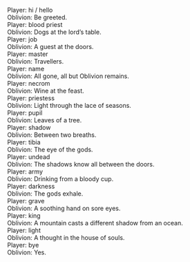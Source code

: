 Player: hi / hello  
Oblivion: Be greeted.  
Player: blood priest  
Oblivion: Dogs at the lord’s table.  
Player: job  
Oblivion: A guest at the doors.  
Player: master  
Oblivion: Travellers.  
Player: name  
Oblivion: All gone, all but Oblivion remains.  
Player: necrom  
Oblivion: Wine at the feast.  
Player: priestess  
Oblivion: Light through the lace of seasons.  
Player: pupil  
Oblivion: Leaves of a tree.  
Player: shadow  
Oblivion: Between two breaths.  
Player: tibia  
Oblivion: The eye of the gods.  
Player: undead  
Oblivion: The shadows know all between the doors.  
Player: army  
Oblivion: Drinking from a bloody cup.  
Player: darkness  
Oblivion: The gods exhale.  
Player: grave  
Oblivion: A soothing hand on sore eyes.  
Player: king  
Oblivion: A mountain casts a different shadow from an ocean.  
Player: light  
Oblivion: A thought in the house of souls.  
Player: bye  
Oblivion: Yes.  

